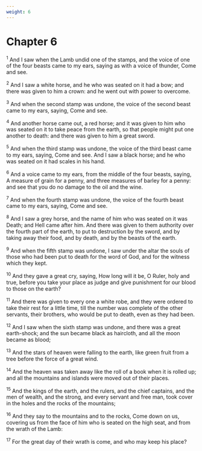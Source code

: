 ```yaml
---
weight: 6
---
```


# Chapter 6

<sup>1</sup> And I saw when the Lamb undid one of the stamps, and the voice of one of the four beasts came to my ears, saying as with a voice of thunder, Come and see. 

<sup>2</sup> And I saw a white horse, and he who was seated on it had a bow; and there was given to him a crown: and he went out with power to overcome. 

<sup>3</sup> And when the second stamp was undone, the voice of the second beast came to my ears, saying, Come and see. 

<sup>4</sup> And another horse came out, a red horse; and it was given to him who was seated on it to take peace from the earth, so that people might put one another to death: and there was given to him a great sword. 

<sup>5</sup> And when the third stamp was undone, the voice of the third beast came to my ears, saying, Come and see. And I saw a black horse; and he who was seated on it had scales in his hand. 

<sup>6</sup> And a voice came to my ears, from the middle of the four beasts, saying, A measure of grain for a penny, and three measures of barley for a penny: and see that you do no damage to the oil and the wine. 

<sup>7</sup> And when the fourth stamp was undone, the voice of the fourth beast came to my ears, saying, Come and see. 

<sup>8</sup> And I saw a grey horse, and the name of him who was seated on it was Death; and Hell came after him. And there was given to them authority over the fourth part of the earth, to put to destruction by the sword, and by taking away their food, and by death, and by the beasts of the earth. 

<sup>9</sup> And when the fifth stamp was undone, I saw under the altar the souls of those who had been put to death for the word of God, and for the witness which they kept. 

<sup>10</sup> And they gave a great cry, saying, How long will it be, O Ruler, holy and true, before you take your place as judge and give punishment for our blood to those on the earth? 

<sup>11</sup> And there was given to every one a white robe, and they were ordered to take their rest for a little time, till the number was complete of the other servants, their brothers, who would be put to death, even as they had been. 

<sup>12</sup> And I saw when the sixth stamp was undone, and there was a great earth-shock; and the sun became black as haircloth, and all the moon became as blood; 

<sup>13</sup> And the stars of heaven were falling to the earth, like green fruit from a tree before the force of a great wind. 

<sup>14</sup> And the heaven was taken away like the roll of a book when it is rolled up; and all the mountains and islands were moved out of their places. 

<sup>15</sup> And the kings of the earth, and the rulers, and the chief captains, and the men of wealth, and the strong, and every servant and free man, took cover in the holes and the rocks of the mountains; 

<sup>16</sup> And they say to the mountains and to the rocks, Come down on us, covering us from the face of him who is seated on the high seat, and from the wrath of the Lamb: 

<sup>17</sup> For the great day of their wrath is come, and who may keep his place? 


